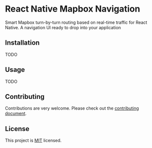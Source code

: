 # React Native Mapbox Navigation

Smart Mapbox turn-by-turn routing based on real-time traffic for React Native. A navigation UI ready to drop into your application

## Installation

TODO

## Usage

TODO

## Contributing

Contributions are very welcome. Please check out the [contributing document](CONTRIBUTING.md).

## License

This project is [MIT](LICENSE) licensed.

